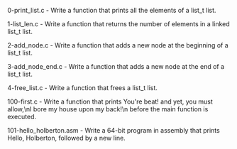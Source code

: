 0-print_list.c - Write a function that prints all the elements of a list_t list.

1-list_len.c - Write a function that returns the number of elements in a linked list_t list.

2-add_node.c - Write a function that adds a new node at the beginning of a list_t list.

3-add_node_end.c - Write a function that adds a new node at the end of a list_t list.

4-free_list.c - Write a function that frees a list_t list.

100-first.c - Write a function that prints You're beat! and yet, you must allow,\nI bore my house upon my back!\n before the main function is executed.

101-hello_holberton.asm - Write a 64-bit program in assembly that prints Hello, Holberton, followed by a new line.